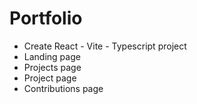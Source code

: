 # Portfolio

- Create React - Vite - Typescript project
- Landing page
- Projects page
- Project page
- Contributions page
